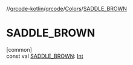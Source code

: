 //[qrcode-kotlin](../../../index.md)/[qrcode](../index.md)/[Colors](index.md)/[SADDLE_BROWN](-s-a-d-d-l-e_-b-r-o-w-n.md)

# SADDLE_BROWN

[common]\
const val [SADDLE_BROWN](-s-a-d-d-l-e_-b-r-o-w-n.md): [Int](https://kotlinlang.org/api/latest/jvm/stdlib/kotlin/-int/index.html)
